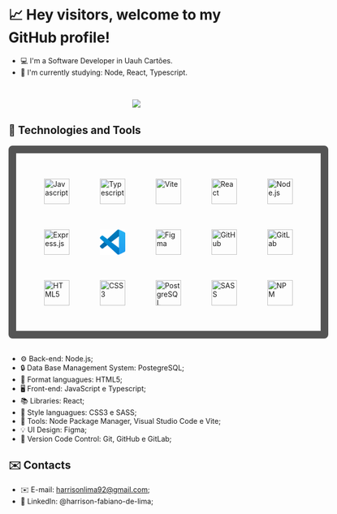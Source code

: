 # 📈 Hey visitors, welcome to my GitHub profile!

- 💻 I'm a Software Developer in Uauh Cartões.
- 🧠 I'm currently studying: Node, React, Typescript.

<br>

<p align="center">
  <img src="https://super.abril.com.br/wp-content/uploads/2016/09/super_imggato_digitando_0.gif" width="350">
</p>

## 🚀 Technologies and Tools

<section align="left" style="border: 15px solid #545454; border-radius: 8px; display: flex; justify-content:center; width: 600px">
    <div style="padding: 20px; justify-content: center;">
        <div style="display: flex; margin: 10px; justify-content: space-between;">  
            <img loading="lazy" src="https://cdn.jsdelivr.net/gh/devicons/devicon/icons/javascript/javascript-original.svg" width="50" height="50" title="Javascript" style="padding: 20px 30px;"/>
            <img loading="lazy" src="https://cdn.jsdelivr.net/gh/devicons/devicon/icons/typescript/typescript-original.svg" width="50" height="50" title="Typescript" style="padding: 20px 30px;"/>
            <img loading="lazy" src="https://cdn.jsdelivr.net/gh/devicons/devicon@latest/icons/vite/vite-original-wordmark.svg" width="50" height="50" title="Vite" style="padding: 20px 30px;"/>
            <img loading="lazy" src="https://cdn.jsdelivr.net/gh/devicons/devicon/icons/react/react-original.svg" width="50" height="50" title="React" style="padding: 20px 30px;"/>
            <img loading="lazy" src="https://cdn.jsdelivr.net/gh/devicons/devicon/icons/nodejs/nodejs-original.svg" width="50" height="50"  title="Node.js" style="padding: 20px 30px;"/>
        </div>
        <div style="display: flex; margin: 10px; justify-content: space-between;">
            <img loading="lazy" src="https://cdn.jsdelivr.net/gh/devicons/devicon/icons/git/git-original.svg" title="Express.js" width="50" height="50" title="SASS" style="padding: 20px 30px;"/>
            <img loading="lazy" src="https://raw.githubusercontent.com/devicons/devicon/master/icons/vscode/vscode-original.svg" width="50" height="50" title="Visual Studio Code" style="padding: 20px 30px;"/>
            <img loading="lazy" src="https://cdn.jsdelivr.net/gh/devicons/devicon/icons/figma/figma-original.svg" width="50" height="50" title="Figma" style="padding: 20px 30px;"/>
            <img loading="lazy" src="https://cdn.jsdelivr.net/gh/devicons/devicon/icons/github/github-original.svg" width="50" height="50" title="GitHub" style="padding: 20px 30px;"/>
            <img loading="lazy" src="https://cdn.jsdelivr.net/gh/devicons/devicon/icons/gitlab/gitlab-original.svg" width="50" height="50" title="GitLab" style="padding: 20px 30px;"/>
        </div>
        <div style="display: flex; margin: 10px; justify-content: space-between;">
            <img loading="lazy" src="https://cdn.jsdelivr.net/gh/devicons/devicon/icons/html5/html5-original.svg" width="50" height="50" title="HTML5" style="padding: 20px 30px;"/>
            <img loading="lazy" src="https://cdn.jsdelivr.net/gh/devicons/devicon/icons/css3/css3-original.svg" width="50" height="50" title="CSS3" style="padding: 20px 30px;"/>
            <img loading="lazy" src="https://cdn.jsdelivr.net/gh/devicons/devicon/icons/postgresql/postgresql-original.svg" width="50" height="50" title="PostgreSQL" style="padding: 20px 30px;"/>
            <img loading="lazy" src="https://cdn.jsdelivr.net/gh/devicons/devicon/icons/sass/sass-original.svg" width="50" height="50" title="SASS" style="padding: 20px 30px;"/>
            <img loading="lazy" src="https://avatars.githubusercontent.com/u/6078720?s=200&v=4" width="50" height="50" title="NPM" style="padding: 20px 30px;"/>
        </div>
    </div>
</section>

<br>

+ ⚙️ Back-end: Node.js;
+ 🔒 Data Base Management System: PostegreSQL;
+ 📝 Format languagues: HTML5;
+ 🖥️ Front-end: JavaScript e Typescript;
+ 📚 Libraries: React;
+ 🎨 Style languagues: CSS3 e SASS;
+ 🔨 Tools: Node Package Manager, Visual Studio Code e Vite;
+ 💡 UI Design: Figma;
+ 🌱 Version Code Control: Git, GitHub e GitLab;

## ✉️ Contacts

+ ✉️ E-mail: harrisonlima92@gmail.com;
+ 💼 LinkedIn: @harrison-fabiano-de-lima;

